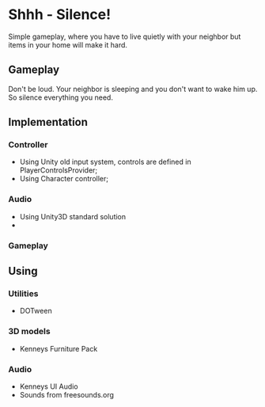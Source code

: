 # Shhh - Silence!
Simple gameplay, where you have to live quietly with your neighbor but items in your home will make it hard. 

## Gameplay 
Don't be loud. Your neighbor is sleeping and you don't want to wake him up. So silence everything you need.

## Implementation
### Controller
- Using Unity old input system, controls are defined in PlayerControlsProvider;
- Using Character controller;



### Audio
- Using Unity3D standard solution
- 

### Gameplay


## Using
### Utilities
- DOTween

### 3D models 
- Kenneys Furniture Pack

### Audio
- Kenneys UI Audio
- Sounds from freesounds.org
  